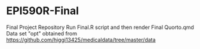 # EPI590R-Final
Final Project Repository
Run Final.R script and then render Final Quorto.qmd
Data set "opt" obtained from https://github.com/higgi13425/medicaldata/tree/master/data
